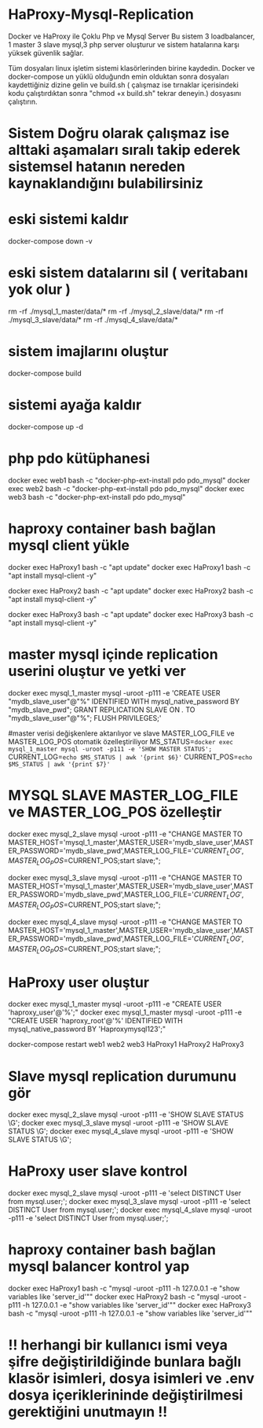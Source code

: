 # HaProxy-Mysql-Replication
Docker ve HaProxy ile Çoklu Php ve Mysql Server
Bu sistem 3 loadbalancer, 1 master 3 slave mysql,3 php server oluşturur ve sistem hatalarına karşı yüksek güvenlik sağlar. 

Tüm dosyaları linux işletim sistemi klasörlerinden birine kaydedin.
Docker ve docker-compose un yüklü olduğundn emin olduktan sonra dosyaları kaydettiğiniz dizine gelin ve build.sh ( çalışmaz ise tırnaklar içerisindeki kodu çalıştırdıktan sonra "chmod +x  build.sh" tekrar deneyin.) dosyasını çalıştırın.
# Sistem Doğru olarak çalışmaz ise alttaki aşamaları sıralı takip ederek sistemsel hatanın nereden kaynaklandığını bulabilirsiniz #

# eski sistemi kaldır
docker-compose down -v

# eski sistem datalarını sil ( veritabanı yok olur )
rm -rf ./mysql_1_master/data/*
rm -rf ./mysql_2_slave/data/*
rm -rf ./mysql_3_slave/data/*
rm -rf ./mysql_4_slave/data/*

# sistem imajlarını oluştur
docker-compose build

# sistemi ayağa kaldır
docker-compose up -d

# php pdo kütüphanesi
docker exec web1 bash -c "docker-php-ext-install pdo pdo_mysql"
docker exec web2 bash -c "docker-php-ext-install pdo pdo_mysql"
docker exec web3 bash -c "docker-php-ext-install pdo pdo_mysql"

# haproxy container bash bağlan mysql client yükle
docker exec HaProxy1 bash -c "apt update"
docker exec HaProxy1 bash -c "apt install mysql-client -y"

docker exec HaProxy2 bash -c "apt update"
docker exec HaProxy2 bash -c "apt install mysql-client -y"

docker exec HaProxy3 bash -c "apt update"
docker exec HaProxy3 bash -c "apt install mysql-client -y"

# master mysql içinde replication userini oluştur ve yetki ver
docker exec mysql_1_master mysql -uroot -p111 -e 'CREATE USER "mydb_slave_user"@"%" IDENTIFIED WITH mysql_native_password BY "mydb_slave_pwd"; GRANT REPLICATION SLAVE ON *.* TO "mydb_slave_user"@"%"; FLUSH PRIVILEGES;'

#master verisi değişkenlere aktarılıyor ve slave MASTER_LOG_FILE ve MASTER_LOG_POS otomatik özelleştiriliyor
MS_STATUS=`docker exec mysql_1_master mysql -uroot -p111 -e 'SHOW MASTER STATUS';`
CURRENT_LOG=`echo $MS_STATUS | awk '{print $6}'`
CURRENT_POS=`echo $MS_STATUS | awk '{print $7}'`

#			MYSQL SLAVE		MASTER_LOG_FILE ve MASTER_LOG_POS özelleştir
docker exec mysql_2_slave mysql -uroot -p111 -e "CHANGE MASTER TO MASTER_HOST='mysql_1_master',MASTER_USER='mydb_slave_user',MASTER_PASSWORD='mydb_slave_pwd',MASTER_LOG_FILE='$CURRENT_LOG',MASTER_LOG_POS=$CURRENT_POS;start slave;";

docker exec mysql_3_slave mysql -uroot -p111 -e "CHANGE MASTER TO MASTER_HOST='mysql_1_master',MASTER_USER='mydb_slave_user',MASTER_PASSWORD='mydb_slave_pwd',MASTER_LOG_FILE='$CURRENT_LOG',MASTER_LOG_POS=$CURRENT_POS;start slave;";

docker exec mysql_4_slave mysql -uroot -p111 -e "CHANGE MASTER TO MASTER_HOST='mysql_1_master',MASTER_USER='mydb_slave_user',MASTER_PASSWORD='mydb_slave_pwd',MASTER_LOG_FILE='$CURRENT_LOG',MASTER_LOG_POS=$CURRENT_POS;start slave;";

# HaProxy user oluştur
docker exec mysql_1_master mysql -uroot -p111 -e "CREATE USER 'haproxy_user'@'%';"
docker exec mysql_1_master mysql -uroot -p111 -e "CREATE USER 'haproxy_root'@'%' IDENTIFIED WITH mysql_native_password BY 'Haproxymysql123';"

docker-compose restart web1 web2 web3 HaProxy1 HaProxy2 HaProxy3

#			Slave mysql replication durumunu gör
docker exec mysql_2_slave mysql -uroot -p111 -e 'SHOW SLAVE STATUS \G';
docker exec mysql_3_slave mysql -uroot -p111 -e 'SHOW SLAVE STATUS \G';
docker exec mysql_4_slave mysql -uroot -p111 -e 'SHOW SLAVE STATUS \G';

#			HaProxy user slave kontrol
docker exec mysql_2_slave mysql -uroot -p111 -e 'select DISTINCT User from mysql.user;';
docker exec mysql_3_slave mysql -uroot -p111 -e 'select DISTINCT User from mysql.user;';
docker exec mysql_4_slave mysql -uroot -p111 -e 'select DISTINCT User from mysql.user;';

# haproxy container bash bağlan mysql balancer kontrol yap
docker exec HaProxy1 bash -c "mysql -uroot -p111 -h 127.0.0.1 -e \"show variables like 'server_id'\""
docker exec HaProxy2 bash -c "mysql -uroot -p111 -h 127.0.0.1 -e \"show variables like 'server_id'\""
docker exec HaProxy3 bash -c "mysql -uroot -p111 -h 127.0.0.1 -e \"show variables like 'server_id'\""

#  !! herhangi bir kullanıcı ismi veya şifre değiştirildiğinde bunlara bağlı klasör isimleri, dosya isimleri ve .env dosya içeriklerininde değiştirilmesi gerektiğini unutmayın !!
